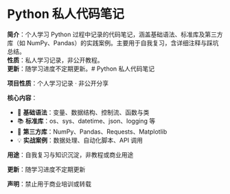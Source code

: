 # Python 私人代码笔记  
**简介**：个人学习 Python 过程中记录的代码笔记，涵盖基础语法、标准库及第三方库（如 NumPy、Pandas）的实践案例。主要用于自我复习，含详细注释与踩坑总结。  
**性质**：私人学习记录，非公开教程。  
**更新**：随学习进度不定期更新。# Python 私人代码笔记

**项目性质**：个人学习记录 · 非公开分享

**核心内容**：
- 🐍 **基础语法**：变量、数据结构、控制流、函数与类
- 📚 **标准库**：os、sys、datetime、json、logging 等
- 🧩 **第三方库**：NumPy、Pandas、Requests、Matplotlib
- 💡 **实战案例**：数据处理、自动化脚本、API 调用

**用途**：自我复习与知识沉淀，非教程或商业用途

**更新**：随学习进度不定期更新

**声明**：禁止用于商业培训或转载
